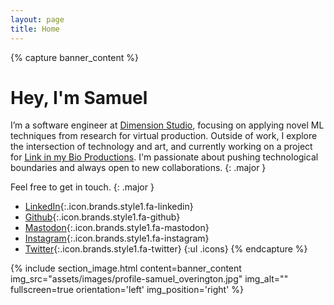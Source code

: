 ```yaml
---
layout: page
title: Home
---
```



{% capture banner_content %}
# Hey, I'm Samuel

I’m a software engineer at [Dimension Studio](https://dimensionstudio.co/), focusing on applying novel ML techniques from research for virtual production. Outside of work, I explore the intersection of technology and art, and currently working on a project for [Link in my Bio Productions](https://www.linkinmybioproductions.com/). I'm passionate about pushing technological boundaries and always open to new collaborations.
{: .major }

Feel free to get in touch.
{: .major }

- [<span class='label'>LinkedIn</span>](https://www.linkedin.com/in/scoverington){:.icon.brands.style1.fa-linkedin}
- [<span class='label'>Github</span>](https://github.com/overington){:.icon.brands.style1.fa-github}
- [<span class='label'>Mastodon</span>](https://mathstodon.xyz/@overington){:.icon.brands.style1.fa-mastodon}
- [<span class='label'>Instagram</span>](https://www.instagram.com/hybrideating/){:.icon.brands.style1.fa-instagram}
- [<span class='label'>Twitter</span>](https://twitter.com/overington){:.icon.brands.style1.fa-twitter} 
{:ul .icons}
{% endcapture %}

{% include section_image.html
    content=banner_content
    img_src="assets/images/profile-samuel_overington.jpg"
    img_alt=""
    fullscreen=true
    orientation='left'
    img_position='right'
    %}